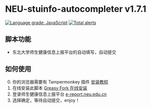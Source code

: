 # NEU-stuinfo-autocompleter v1.7.1

[![Language grade: JavaScript](https://img.shields.io/lgtm/grade/javascript/g/Marshall-Sun/NEU-stuinfo-autocompleter.svg?logo=lgtm&logoWidth=18&style=flat-square&color=blueviolet)](https://lgtm.com/projects/g/Marshall-Sun/NEU-stuinfo-autocompleter/context:javascript)
[![Total alerts](https://img.shields.io/lgtm/alerts/g/Marshall-Sun/NEU-stuinfo-autocompleter.svg?logo=lgtm&logoWidth=18&style=flat-square&color=blueviolet)](https://lgtm.com/projects/g/Marshall-Sun/NEU-stuinfo-autocompleter/alerts/)

## 脚本功能

* 东北大学师生健康信息上报平台的自动填写，自动提交

## 如何使用

0. 你的浏览器需要有 Tampermonkey 插件 [安装教程](https://cloud.tencent.com/developer/news/42462)
1. 在线安装此脚本 [Greasy Fork 在线安装](https://greasyfork.org/zh-CN/scripts/398919-neu-stuinfo-autocompleter)
2. 登录师生健康信息上报平台 [e-report.neu.edu.cn](https://e-report.neu.edu.cn)
3. 选择确定，等待自动提交，enjoy！
